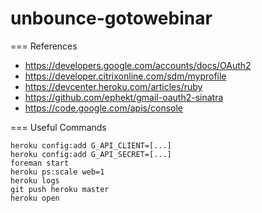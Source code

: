 unbounce-gotowebinar
====================

=== References
 - https://developers.google.com/accounts/docs/OAuth2
 - https://developer.citrixonline.com/sdm/myprofile
 - https://devcenter.heroku.com/articles/ruby
 - https://github.com/ephekt/gmail-oauth2-sinatra
 - https://code.google.com/apis/console

=== Useful Commands

    heroku config:add G_API_CLIENT=[...]
    heroku config:add G_API_SECRET=[...]
    foreman start
    heroku ps:scale web=1
    heroku logs
    git push heroku master
    heroku open
